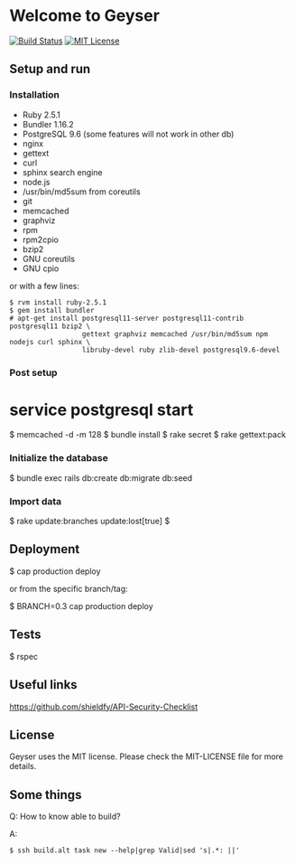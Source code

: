 # Welcome to Geyser

[![Build Status](https://api.travis-ci.com/altlinux/geyser.png?branch=master)](https://travis-ci.com/altlinux/geyser.png)
[![MIT License](http://b.repl.ca/v1/License-MIT-blue.png)](LICENSE)

## Setup and run

### Installation

* Ruby 2.5.1
* Bundler 1.16.2
* PostgreSQL 9.6 (some features will not work in other db)
* nginx
* gettext
* curl
* sphinx search engine
* node.js
* /usr/bin/md5sum from coreutils
* git
* memcached
* graphviz
* rpm
* rpm2cpio
* bzip2
* GNU coreutils
* GNU cpio

or with a few lines:

    $ rvm install ruby-2.5.1
    $ gem install bundler
    # apt-get install postgresql11-server postgresql11-contrib postgresql11 bzip2 \
                      gettext graphviz memcached /usr/bin/md5sum npm nodejs curl sphinx \
                      libruby-devel ruby zlib-devel postgresql9.6-devel

### Post setup

   # service postgresql start
   $ memcached -d -m 128
   $ bundle install
   $ rake secret
   $ rake gettext:pack

### Initialize the database

   $ bundle exec rails db:create db:migrate db:seed

### Import data

   $ rake update:branches update:lost[true]
   $ 


## Deployment

   $ cap production deploy

or from the specific branch/tag:

   $ BRANCH=0.3 cap production deploy

## Tests

   $ rspec

## Useful links

https://github.com/shieldfy/API-Security-Checklist

## License

Geyser uses the MIT license. Please check the MIT-LICENSE file for more details.

## Some things

Q: How to know able to build?

A:

    $ ssh build.alt task new --help|grep Valid|sed 's|.*: ||'

